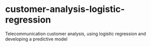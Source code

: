 # customer-analysis-logistic-regression
Telecommunication customer analysis, using logistic regression and developing a predictive model
